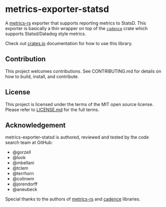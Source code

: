 # metrics-exporter-statsd

A [metrics-rs](https://github.com/metrics-rs/metrics/) exporter that supports reporting metrics to StatsD. This exporter is basically a thin wrapper on top of the [`cadence`][cadence] crate which supports Statsd/Datadog style metrics.

Check out [crates.io](https://crates.io/crates/metrics-exporter-statsd) documentation for how to use this library. 

## Contribution

This project welcomes contributions. See CONTRIBUTING.md for details on how to build, install, and contribute.

## License 

This project is licensed under the terms of the MIT open source license. Please refer to [LICENSE.md](./LICENSE.md) for the full terms.

## Acknowledgement

metrics-exporter-statsd is authored, reviewed and tested by the code search team at GitHub:

 - @gorzell
 - @look
 - @mbellani 
 - @tclem
 - @terrhorn
 - @colinwm
 - @jorendorff
 - @aneubeck

Special thanks to the authors of [metrics-rs](https://github.com/metrics-rs/metrics/) and [cadence] libraries. 

[cadence]: https://github.com/56quarters/cadence/
